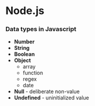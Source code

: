 # Node.js
### Data types in Javascript
* **Number**
* **String**
* **Boolean**
* **Object**
    * array
    * function
    * regex
    * date
* **Null** - deliberate non-value
* **Undefined** - uninitialized value